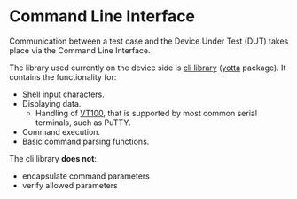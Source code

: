# Command Line Interface

Communication between a test case and the Device Under Test (DUT)
takes place via the Command Line Interface.

The library used currently on the device side is
[cli library](https://github.com/ARMmbed/mbed-client-cli)
([yotta](yotta.mbed.com) package). It contains the functionality for:

* Shell input characters.
* Displaying data.
  * Handling of [VT100](https://en.wikipedia.org/wiki/VT100),
  that is supported by most common serial terminals, such as PuTTY.
* Command execution.
* Basic command parsing functions.

The cli library **does not**:

* encapsulate command parameters
* verify allowed parameters
